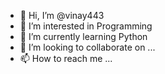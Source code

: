 - 👋 Hi, I’m @vinay443
- 👀 I’m interested in Programming
- 🌱 I’m currently learning Python
- 💞️ I’m looking to collaborate on ...
- 📫 How to reach me ...

<!---
vinay443/vinay443 is a ✨ special ✨ repository because its `README.md` (this file) appears on your GitHub profile.
You can click the Preview link to take a look at your changes.
--->
